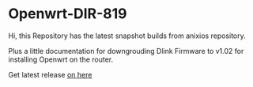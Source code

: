 # Openwrt-DIR-819

Hi, this Repository has the latest snapshot builds from anixios repository.

Plus a little documentation for downgrouding Dlink Firmware to v1.02 for installing Openwrt on the router.

Get latest release [on here](releases/latest)
